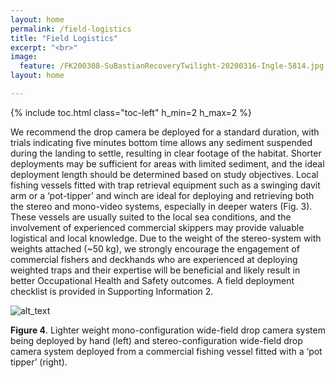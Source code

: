 ```yaml
---
layout: home
permalink: /field-logistics
title: "Field Logistics"
excerpt: "<br>"
image:
  feature: /FK200308-SuBastianRecoveryTwilight-20200316-Ingle-5814.jpg
layout: home

---
```

{% include toc.html class="toc-left" h_min=2 h_max=2 %}

We recommend the drop camera be deployed for a standard duration, with trials indicating five minutes bottom time allows any sediment suspended during the landing to settle, resulting in clear footage of the habitat. Shorter deployments may be sufficient for areas with limited sediment, and the ideal deployment length should be determined based on study objectives. Local fishing vessels fitted with trap retrieval equipment such as a swinging davit arm or a ‘pot-tipper’ and winch are ideal for deploying and retrieving both the stereo and mono-video systems, especially in deeper waters (Fig. 3). These vessels are usually suited to the local sea conditions, and the involvement of experienced commercial skippers may provide valuable logistical and local knowledge. Due to the weight of the stereo-system with weights attached (~50 kg), we strongly encourage the engagement of commercial fishers and deckhands who are experienced at deploying weighted traps and their expertise will be beneficial and likely result in better Occupational Health and Safety outcomes. A field deployment checklist is provided in Supporting Information 2.


![alt_text](images/figure4.png "image_tooltip")

**Figure 4**. Lighter weight mono-configuration wide-field drop camera system being deployed by hand (left) and stereo-configuration wide-field drop camera system deployed from a commercial fishing vessel fitted with a ‘pot tipper’ (right).
